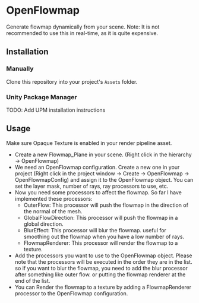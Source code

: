 # OpenFlowmap

Generate flowmap dynamically from your scene.
Note: It is not recommended to use this in real-time, as it is quite expensive.

## Installation

### Manually

Clone this repository into your project's `Assets` folder.

### Unity Package Manager

TODO: Add UPM installation instructions

## Usage

Make sure Opaque Texture is enabled in your render pipeline asset.

- Create a new Flowmap_Plane in your scene. (Right click in the hierarchy -> OpenFlowmap)
- We need an OpenFlowmap configuration. Create a new one in your project (Right click in the project window -> Create -> OpenFlowmap -> OpenFlowmapConfig) and assign it to the OpenFlowmap object.
  You can set the layer mask, number of rays, ray processors to use, etc.
- Now you need some processors to affect the flowmap. So far I have implemented these processors:
  - OuterFlow: This processor will push the flowmap in the direction of the normal of the mesh.
  - GlobalFlowDirection: This processor will push the flowmap in a global direction.
  - BlurEffect: This processor will blur the flowmap. useful for smoothing out the flowmap when you have a low number of rays.
  - FlowmapRenderer: This processor will render the flowmap to a texture.
- Add the processors you want to use to the OpenFlowmap object. Please note that the processors will be executed in the order they are in the list. so if you want to blur the flowmap, you need to add the blur processor after something like outer flow. or putting the flowmap renderer at the end of the list.
- You can Render the flowmap to a texture by adding a FlowmapRenderer processor to the OpenFlowmap configuration.
